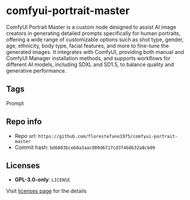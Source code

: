# comfyui-portrait-master
ComfyUI Portrait Master is a custom node designed to assist AI image creators in generating detailed prompts specifically for human portraits, offering a wide range of customizable options such as shot type, gender, age, ethnicity, body type, facial features, and more to fine-tune the generated images. It integrates with ComfyUI, providing both manual and ComfyUI Manager installation methods, and supports workflows for different AI models, including SDXL and SD1.5, to balance quality and generative performance.

## Tags
Prompt

## Repo info
- Repo url: `https://github.com/florestefano1975/comfyui-portrait-master`
- Commit hash: `bd6883bceb0a3aac909d6717cd3f4b8b32a8cb09`

## Licenses
- **GPL-3.0-only**: `LICENSE`

Visit [licenses page](licenses.md) for the details
